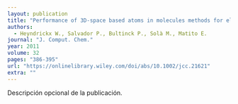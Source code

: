 ```yaml
---
layout: publication
title: "Performance of 3D-space based atoms in molecules methods for electronic delocalization aromaticity indices"
authors:
  - Heyndrickx W., Salvador P., Bultinck P., Solà M., Matito E.
journal: "J. Comput. Chem."
year: 2011
volume: 32
pages: "386-395"
url: "https://onlinelibrary.wiley.com/doi/abs/10.1002/jcc.21621"
extra: ""
---
```


Descripción opcional de la publicación.

